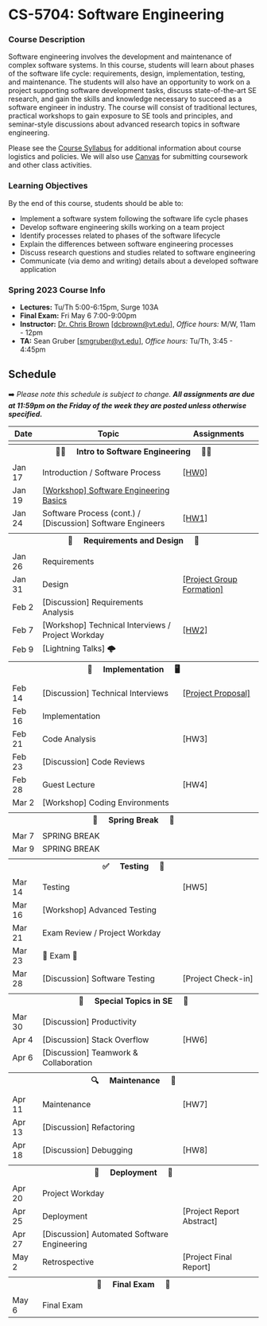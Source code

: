# CS-5704: Software Engineering

### Course Description

Software engineering involves the development and maintenance of complex software systems. In this course, students will learn about phases of the software life cycle: requirements, design, implementation, testing, and maintenance. The students will also have an opportunity to work on a project supporting software development tasks, discuss state-of-the-art SE research, and gain the skills and knowledge necessary to succeed as a software engineer in industry. The course will consist of traditional lectures, practical workshops to gain exposure to SE tools and principles, and seminar-style discussions about advanced research topics in software engineering.

Please see the [Course Syllabus](https://docs.google.com/document/d/18-5J8LIHu3SDDkfEbWogdbA4_fRtXECs4-hp-Ox0MT4/edit?usp=sharing) for additional information about course logistics and policies. We will also use [Canvas](https://canvas.vt.edu/courses/165661) for submitting coursework and other class activities.

### Learning Objectives

By the end of this course, students should be able to:

* Implement a software system following the software life cycle phases
* Develop software engineering skills working on a team project
* Identify processes related to phases of the software lifecycle
* Explain the differences between software engineering processes
* Discuss research questions and studies related to software engineering
* Communicate (via demo and writing) details about a developed software application

### Spring 2023 Course Info

* **Lectures:** Tu/Th 5:00-6:15pm, Surge 103A
* **Final Exam:** Fri May 6 7:00-9:00pm
* **Instructor:** [Dr. Chris Brown](https://chbrown13.github.io) [dcbrown@vt.edu], *Office hours:* M/W, 11am - 12pm
* **TA:** Sean Gruber [smgruber@vt.edu], *Office hours:* Tu/Th, 3:45 - 4:45pm

## Schedule

➡️ _Please note this schedule is subject to change. **All assignments are due at 11:59pm on the Friday of the week they are posted unless otherwise specified.**_

| Date     | Topic                            |  Assignments       |
|----------|----------------------------------|------------------  |
| <tr><th colspan=3> 👨‍💻 &nbsp;&nbsp;&nbsp; Intro to Software Engineering &nbsp;&nbsp;&nbsp; 👩‍💻 </th></tr> |
| Jan 17 | Introduction / Software Process | [[HW0]](HWs/HW0.md) |
| Jan 19 | [[Workshop] Software Engineering Basics](https://docable.cloud/dcbrown/v/63bb2bbffa284edbde60b1f3) | |
| Jan 24 | Software Process (cont.) / [Discussion] Software Engineers  | [[HW1]](HWs/HW1.md) |
| <tr><th colspan=3>  📝 &nbsp;&nbsp;&nbsp; Requirements and Design &nbsp;&nbsp;&nbsp; 🎨 </th></tr> |
| Jan 26 | Requirements | |
| Jan 31 | Design | [[Project Group Formation]](https://canvas.vt.edu/courses/165661/assignments/1731888) |
| Feb 2  | [Discussion] Requirements Analysis | |
| Feb 7  | [Workshop] Technical Interviews / Project Workday | [[HW2]](https://canvas.vt.edu/courses/165661/assignments/1731891) |
| Feb 9  | [Lightning Talks] 🌩️ | |
| <tr><th colspan=3> 🚧 &nbsp;&nbsp;&nbsp; Implementation &nbsp;&nbsp;&nbsp; 🖥️ </th></tr> |
| Feb 14 | [Discussion] Technical Interviews | [[Project Proposal]](Project/DESIGN.md) |
| Feb 16 | Implementation | |
| Feb 21 | Code Analysis | [HW3]|
| Feb 23 | [Discussion] Code Reviews | |
| Feb 28 | Guest Lecture | [HW4] |
| Mar 2  | [Workshop] Coding Environments | |
| <tr><th colspan=3> 🌻 &nbsp;&nbsp;&nbsp; Spring Break &nbsp;&nbsp;&nbsp; 🌄 </th></tr> |
| Mar 7  | SPRING BREAK | |
| Mar 9  | SPRING BREAK | |
| <tr><th colspan=3>✅ &nbsp;&nbsp;&nbsp; Testing &nbsp;&nbsp;&nbsp; 🧪</th></tr>
| Mar 14 | Testing | [HW5] |
| Mar 16 | [Workshop] Advanced Testing | |
| Mar 21 | Exam Review / Project Workday  | |
| Mar 23 |  💯 Exam 💯  | |
| Mar 28 | [Discussion] Software Testing | [Project Check-in] |
| <tr><th colspan=3> 👀 &nbsp;&nbsp;&nbsp; Special Topics in SE &nbsp;&nbsp;&nbsp; 👥</th></tr>
| Mar 30 | [Discussion] Productivity | |
| Apr 4  | [Discussion] Stack Overflow| [HW6] |
| Apr 6  | [Discussion] Teamwork & Collaboration | |
| <tr><th colspan=4> 🔍 &nbsp;&nbsp;&nbsp; Maintenance &nbsp;&nbsp;&nbsp; 🧹 </th></tr> |
| Apr 11 | Maintenance | [HW7] |
| Apr 13 | [Discussion] Refactoring | |
| Apr 18 | [Discussion] Debugging | [HW8] |
| <tr><th colspan=4> 🚀 &nbsp;&nbsp;&nbsp; Deployment &nbsp;&nbsp;&nbsp; 🔁 </th></tr> |
| Apr 20 | Project Workday | |
| Apr 25 | Deployment | [Project Report Abstract] |
| Apr 27 | [Discussion] Automated Software Engineering |  |
| May 2  | Retrospective | [Project Final Report] |
| <tr><th colspan=3> 🏁 &nbsp;&nbsp;&nbsp; Final Exam &nbsp;&nbsp;&nbsp; 🎥 </th></tr> |
| May 6  | Final Exam | |


